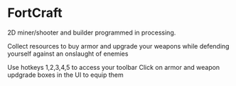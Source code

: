 # FortCraft
2D miner/shooter and builder programmed in processing. 

Collect resources to buy armor and upgrade your weapons while defending yourself against an onslaught of enemies

Use hotkeys 1,2,3,4,5 to access your toolbar
Click on armor and weapon updgrade boxes in the UI to equip them
